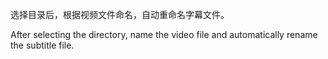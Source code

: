 选择目录后，根据视频文件命名，自动重命名字幕文件。

After selecting the directory, name the video file and automatically rename the subtitle file.